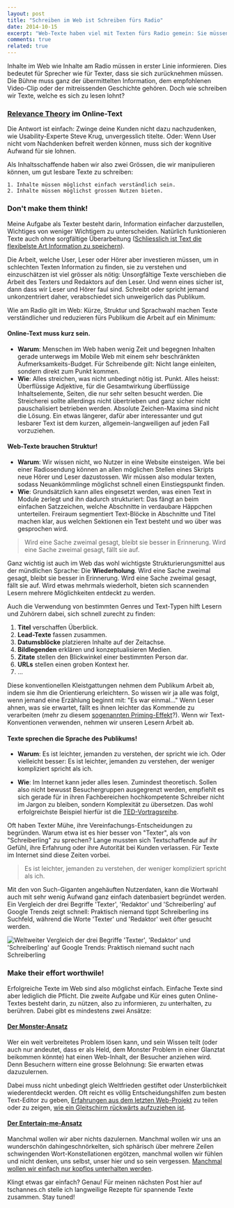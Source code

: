 ```yaml
---
layout: post
title: "Schreiben im Web ist Schreiben fürs Radio"
date: 2014-10-15
excerpt: "Web-Texte haben viel mit Texten fürs Radio gemein: Sie müssen kurz, sehr strukturiert und häppchenweise verdaubar sein. Es gilt: 'Sag es möglichst einfach'. Und: 'Belohne deine Zuhörer fürs Zuhören.'"
comments: true
related: true
---
```



Inhalte im Web wie Inhalte am Radio müssen in erster Linie informieren. Dies bedeutet für Sprecher wie für Texter, dass sie sich zurücknehmen müssen. Die Bühne muss ganz der übermittelten Information, dem empfohlenen Video-Clip oder der mitreissenden Geschichte gehören. Doch wie schreiben wir Texte, welche es sich zu lesen lohnt? 

### [Relevance Theory](http://www.phon.ucl.ac.uk/publications/WPL/02papers/wilson_sperber.pdf) im Online-Text

Die Antwort ist einfach: Zwinge deine Kunden nicht dazu nachzudenken, wie Usability-Experte Steve Krug, unvergesslich titelte. Oder: Wenn User nicht vom Nachdenken befreit werden können, muss sich der kognitive Aufwand für sie lohnen.

Als Inhaltsschaffende haben wir also zwei Grössen, die wir manipulieren können, um gut lesbare Texte zu schreiben: 

	1. Inhalte müssen möglichst einfach verständlich sein.
	2. Inhalte müssen möglichst grossen Nutzen bieten. 

### Don't make them think! 
Meine Aufgabe als Texter besteht darin, Information einfacher darzustellen, Wichtiges von weniger Wichtigem zu unterscheiden. Natürlich funktionieren Texte auch ohne sorgfältige Überarbeitung ([Schliesslich ist Text die flexibelste Art Information zu speichern](http://graydon2.dreamwidth.org/193447.html)). 

Die Arbeit, welche User, Leser oder Hörer aber investieren müssen, um in schlechten Texten Information zu finden, sie zu verstehen und einzuschätzen ist viel grösser als nötig: Unsorgfältige Texte verschieben die Arbeit des Texters und Redaktors auf den Leser. Und wenn eines sicher ist, dann dass wir Leser und Hörer faul sind. Schreibt oder spricht jemand  unkonzentriert daher, verabschiedet sich unweigerlich das Publikum.

Wie am Radio gilt im Web: Kürze, Struktur und Sprachwahl machen Texte verständlicher und reduzieren fürs Publikum die Arbeit auf ein Minimum:

#### Online-Text muss kurz sein.
- **Warum**: Menschen im Web haben wenig Zeit und begegnen Inhalten gerade unterwegs im Mobile Web mit einem sehr beschränkten Aufmerksamkeits-Budget. Für Schreibende gilt: Nicht lange einleiten, sondern direkt zum Punkt kommen.
- **Wie**: Alles streichen, was nicht unbedingt nötig ist. Punkt. Alles heisst: Überflüssige Adjektive, für die Gesamtwirkung überflüssige Inhaltselemente, Seiten, die nur sehr selten besucht werden. Die Streicherei sollte allerdings nicht übertrieben und ganz sicher nicht pauschalisiert betrieben werden. Absolute Zeichen-Maxima sind nicht die Lösung. Ein etwas längerer, dafür aber interessanter und gut lesbarer Text ist dem kurzen, allgemein-langweiligen auf jeden Fall vorzuziehen.

#### Web-Texte brauchen Struktur!
- **Warum**: Wir wissen nicht, wo Nutzer in eine Website einsteigen. Wie bei einer Radiosendung können an allen möglichen Stellen eines Skripts neue Hörer und Leser dazustossen. Wir müssen also modular texten, sodass Neuankömmlinge möglichst schnell einen Einstiegspunkt finden. 
- **Wie**: Grundsätzlich kann alles eingesetzt werden, was einen Text in Module zerlegt und ihn dadurch strukturiert: Das fängt an beim einfachen Satzzeichen, welche Abschnitte in verdaubare Häppchen unterteilen. Freiraum segmentiert Text-Blöcke in Abschnitte und Titel machen klar, aus welchen Sektionen ein Text besteht und wo über was gesprochen wird.

> Wird eine Sache zweimal gesagt, bleibt sie besser in Erinnerung. Wird eine Sache zweimal gesagt, fällt sie auf.

Ganz wichtig ist auch im Web das wohl wichtigste Strukturierungsmittel aus der mündlichen Sprache: Die **Wiederholung**. Wird eine Sache zweimal gesagt, bleibt sie besser in Erinnerung. Wird eine Sache zweimal gesagt, fällt sie auf. Wird etwas mehrmals wiederholt, bieten sich scannenden Lesern mehrere Möglichkeiten entdeckt zu werden.

Auch die Verwendung von bestimmten Genres und Text-Typen hilft Lesern und Zuhörern dabei, sich schnell zurecht zu finden: 

1. **Titel** verschaffen Überblick.
2. **Lead-Texte** fassen zusammen.
3. **Datumsblöcke** platzieren Inhalte auf der Zeitachse. 
4. **Bildlegenden** erklären und konzeptualisieren Medien. 
5. **Zitate** stellen den Blickwinkel einer bestimmten Person dar. 
6. **URLs** stellen einen groben Kontext her.
6. ... 

Diese konventionellen Kleistgattungen nehmen dem Publikum Arbeit ab, indem sie ihm die Orientierung erleichtern. So wissen wir ja alle was folgt, wenn jemand eine Erzählung beginnt mit: "Es war einmal..." Wenn Leser ahnen, was sie erwartet, fällt es ihnen leichter das Kommende zu verarbeiten (mehr zu diesem [sogenannten Priming-Effekt](http://en.wikipedia.org/wiki/Priming_(psychology))?). Wenn wir Text-Konventionen verwenden, nehmen wir unseren Lesern Arbeit ab.

#### Texte sprechen die Sprache des Publikums!

- **Warum**: Es ist leichter, jemanden zu verstehen, der spricht wie ich. Oder vielleicht besser: Es ist leichter, jemanden zu verstehen, der weniger kompliziert spricht als ich.

- **Wie**: Im Internet kann jeder alles lesen. Zumindest theoretisch. Sollen also nicht bewusst Besuchergruppen ausgegrenzt werden, empfiehlt es sich gerade für in ihren Fachbereichen hochkompetente Schreiber nicht im Jargon zu bleiben, sondern Komplexität zu übersetzen. Das wohl erfolgreichste Beispiel hierfür ist die [TED-Vortragsreihe](http://www.ted.com).

Oft haben Texter Mühe, ihre Vereinfachungs-Entscheidungen zu begründen. Warum etwa ist es hier besser von "Texter", als von "Schreiberling" zu sprechen? Lange mussten sich Textschaffende auf ihr Gefühl, ihre Erfahrung oder ihre Autorität bei Kunden verlassen. Für Texte im Internet sind diese Zeiten vorbei. 

> Es ist leichter, jemanden zu verstehen, der weniger kompliziert spricht als ich.

Mit den von Such-Giganten angehäuften Nutzerdaten, kann die Wortwahl auch mit sehr wenig Aufwand ganz einfach datenbasiert begründet werden. Ein Vergleich der drei Begriffe 'Texter', 'Redaktor' und 'Schreiberling' auf Google Trends zeigt schnell: Praktisch niemand tippt Schreiberling ins Suchfeld, während die Worte 'Texter' und 'Redaktor' weit öfter gesucht werden.

![Weltweiter Vergleich der drei Begriffe 'Texter', 'Redaktor' und 'Schreiberling' auf Google Trends: Praktisch niemand sucht nach Schreiberling](/images/trends-texter-schreiberling-redaktor-2014-10-18.png "Texter gewinnt, Schreiberling verliert, Redaktor im Mittelfeld.")

### Make their effort worthwile!
Erfolgreiche Texte im Web sind also möglichst einfach. Einfache Texte sind aber lediglich die Pflicht. Die zweite Aufgabe und Kür eines guten Online-Textes besteht darin, zu nützen, also zu informieren, zu unterhalten, zu berühren. Dabei gibt es mindestens zwei Ansätze:

#### [Der Monster-Ansatz](/monster-held-glanztat)

Wer ein weit verbreitetes Problem lösen kann, und sein Wissen teilt (oder auch nur andeutet, dass er als Held, dem Monster Problem in einer Glanztat beikommen könnte) hat einen Web-Inhalt, der Besucher anziehen wird. Denn Besuchern wittern eine grosse Belohnung: Sie erwarten etwas dazuzulernen.

Dabei muss nicht unbedingt gleich Weltfrieden gestiftet oder Unsterblichkeit wiederentdeckt werden. Oft reicht es völlig Entscheidungshilfen zum besten Text-Editor zu geben, [Erfahrungen aus dem letzten Web-Projekt](/design-first) zu teilen oder zu zeigen, [wie ein Gleitschirm rückwärts aufzuziehen ist](http://www.youtube.com/watch?v=LHgMtNXkElc). 

#### [Der Entertain-me-Ansatz](/nutzloses-im-netz)

Manchmal wollen wir aber nichts dazulernen. Manchmal wollen wir uns an wunderschön dahingeschnörkelten, sich sphärisch über mehrere Zeilen schwingenden Wort-Konstellationen ergötzen, manchmal wollen wir fühlen und nicht denken, uns selbst, unser hier und so sein vergessen. [Manchmal wollen wir einfach nur kopflos unterhalten werden](/kopflos).

Klingt etwas gar einfach? Genau! Für meinen nächsten Post hier auf tschannes.ch stelle ich langweilige Rezepte für spannende Texte zusammen. Stay tuned!




